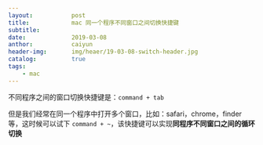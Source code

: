 ```yaml
---
layout:           post
title:            mac 同一个程序不同窗口之间切换快捷键
subtitle:         
date:             2019-03-08
anthor:           caiyun
header-img:       img/heaer/19-03-08-switch-header.jpg 
catalog:          true
tags:             
    - mac
---
```


不同程序之间的窗口切换快捷键是：`command + tab` 

但是我们经常在同一个程序中打开多个窗口，比如：safari，chrome，finder 等，这时候可以试下 `command + ~`，该快捷键可以实现**同程序不同窗口之间的循环切换**